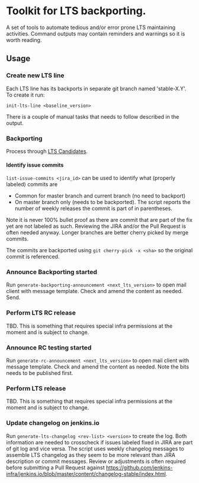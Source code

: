 # Toolkit for LTS backporting.

A set of tools to automate tedious and/or error prone LTS maintaining activities. Command outputs may contain reminders and warnings so it is worth reading.

## Usage

### Create new LTS line

Each LTS line has its backports in separate git branch named 'stable-X.Y'. To create it run:

`init-lts-line <baseline_version>`

There is a couple of manual tasks that needs to follow described in the output.

### Backporting

Process through [LTS Candidates](https://issues.jenkins-ci.org/issues/?filter=12146).

#### Identify issue commits

`list-issue-commits <jira_id>` can be used to identify what (properly labeled) commits are

- Common for master branch and current branch (no need to backport)
- On master branch only (needs to be backported). The script reports the number of weekly releases the commit is part of in parentheses.

Note it is never 100% bullet proof as there are commit that are part of the fix yet are not labeled as such. Reviewing the JIRA and/or the Pull Request is often needed anyway. Longer branches are better cherry picked by merge commits.

The commits are backported using `git cherry-pick -x <sha>` so the original commit is referenced.

### Announce Backporting started

Run `generate-backporting-announcement <next_lts_version>` to open mail client with message template. Check and amend the content as needed. Send.

### Perform LTS RC release

TBD. This is something that requires special infra permissions at the moment and is subject to change.

### Announce RC testing started

Run `generate-rc-announcement <next_lts_version>` to open mail client with message template. Check and amend the content as needed. Note the bits needs to be published first.

### Perform LTS release

TBD. This is something that requires special infra permissions at the moment and is subject to change.

### Update changelog on jenkins.io

Run `generate-lts-changelog <rev-list> <version>` to create the log. Both information are needed to crosscheck if issues labeled fixed in JIRA are part of git log and vice versa. The script uses weekly changelog messages to assemble LTS changelog as they seem to be more relevant than JIRA description or commit messages. Review or adjustments is often required before submitting a Pull Request against https://github.com/jenkins-infra/jenkins.io/blob/master/content/changelog-stable/index.html.
